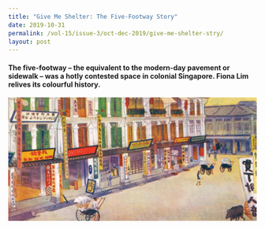 ```yaml
---
title: "Give Me Shelter: The Five-Footway Story"
date: 2019-10-31
permalink: /vol-15/issue-3/oct-dec-2019/give-me-shelter-stry/
layout: post
---
```

#### The five-footway – the equivalent to the modern-day pavement or sidewalk – was a hotly contested space in colonial Singapore. Fiona Lim relives its colourful history.

<img src="/images/Vol-15-issue-3/give-me-shelter/Shelter1.JPG">
<div style="background-color: white;"></i></div>